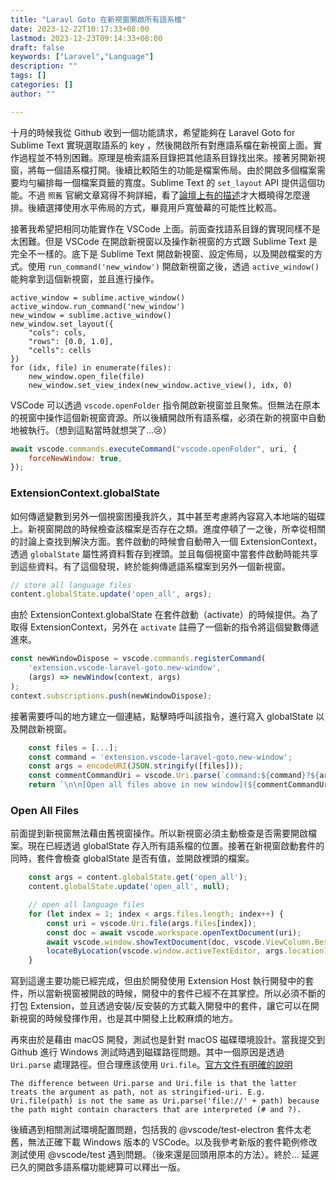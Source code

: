 ```yaml
---
title: "Laravl Goto 在新視窗開啟所有語系檔"
date: 2023-12-22T10:17:33+08:00
lastmod: 2023-12-23T09:14:33+08:00
draft: false
keywords: ["Laravel","Language"]
description: ""
tags: []
categories: []
author: ""

---
```


十月的時候我從 Github 收到一個功能請求，希望能夠在 Laravel Goto for Sublime Text 實現選取語系的 key ，然後開啟所有對應語系檔在新視窗上面。實作過程並不特別困難。原理是檢索語系目錄把其他語系目錄找出來。接著另開新視窗，將每一個語系檔打開。後續比較陌生的功能是檔案佈局。由於開啟多個檔案需要均勻編排每一個檔案頁籤的寬度。Sublime Text 的 `set_layout` API 提供這個功能。不過 `照舊` 官網文章寫得不夠詳細，看了[論壇上有的描述](https://forum.sublimetext.com/t/set-layout-reference/5713)才大概曉得怎麼邊排。後續選擇使用水平佈局的方式，畢竟用戶寬螢幕的可能性比較高。

接著我希望把相同功能實作在 VSCode 上面。前面查找語系目錄的實現同樣不是太困難。但是 VSCode 在開啟新視窗以及操作新視窗的方式跟 Sublime Text 是完全不一樣的。底下是 Sublime Text 開啟新視窗、設定佈局，以及開啟檔案的方式。使用 `run_command('new_window')` 開啟新視窗之後，透過 `active_window()` 能夠拿到這個新視窗，並且進行操作。

```pyhton
active_window = sublime.active_window()
active_window.run_command('new_window')
new_window = sublime.active_window()
new_window.set_layout({
    "cols": cols,
    "rows": [0.0, 1.0],
    "cells": cells
})
for (idx, file) in enumerate(files):
    new_window.open_file(file)
    new_window.set_view_index(new_window.active_view(), idx, 0)
```

VSCode 可以透過 `vscode.openFolder` 指令開啟新視窗並且聚焦。但無法在原本的視窗中操作這個新視窗資源。所以後續開啟所有語系檔，必須在新的視窗中自動地被執行。（想到這點當時就想哭了...😢）

```js
await vscode.commands.executeCommand("vscode.openFolder", uri, {
	forceNewWindow: true,
});
```

### ExtensionContext.globalState

如何傳遞變數到另外一個視窗困擾我許久，其中甚至考慮將內容寫入本地端的磁碟上。新視窗開啟的時候檢查該檔案是否存在之類。進度停頓了一之後，所幸從相關的討論上查找到解決方面。套件啟動的時候會自動帶入一個 ExtensionContext，透過 `globalState` 屬性將資料暫存到裡頭。並且每個視窗中當套件啟動時能共享到這些資料。有了這個發現，終於能夠傳遞語系檔案到另外一個新視窗。

```js
// store all language files
content.globalState.update('open_all', args);
```

由於 ExtensionContext.globalState 在套件啟動（activate）的時候提供。為了取得 ExtensionContext，另外在 `activate` 註冊了一個新的指令將這個變數傳遞進來。

```js
const newWindowDispose = vscode.commands.registerCommand(
    'extension.vscode-laravel-goto.new-window',
    (args) => newWindow(context, args)
);
context.subscriptions.push(newWindowDispose);
```

接著需要呼叫的地方建立一個連結，點擊時呼叫該指令，進行寫入 globalState 以及開啟新視窗。

```js
    const files = [...];
    const command = 'extension.vscode-laravel-goto.new-window';
    const args = encodeURI(JSON.stringify([files]));
    const commentCommandUri = vscode.Uri.parse(`command:${command}?${args}`);
    return `\n\n[Open all files above in new window](${commentCommandUri})`;
```

### Open All Files

前面提到新視窗無法藉由舊視窗操作。所以新視窗必須主動檢查是否需要開啟檔案。現在已經透過 globalState 存入所有語系檔的位置。接著在新視窗啟動套件的同時，套件會檢查 globalState 是否有值，並開啟裡頭的檔案。

```js
	const args = content.globalState.get('open_all');
	content.globalState.update('open_all', null);

	// open all language files
	for (let index = 1; index < args.files.length; index++) {
		const uri = vscode.Uri.file(args.files[index]);
		const doc = await vscode.workspace.openTextDocument(uri);
		await vscode.window.showTextDocument(doc, vscode.ViewColumn.Beside);
		locateByLocation(vscode.window.activeTextEditor, args.location);
	}
```

寫到這邊主要功能已經完成，但由於開發使用 Extension Host 執行開發中的套件，所以當新視窗被開啟的時候，開發中的套件已經不在其掌控。所以必須不斷的打包 Extension，並且透過安裝/反安裝的方式載入開發中的套件，讓它可以在開新視窗的時候發揮作用，也是其中開發上比較麻煩的地方。

再來由於是藉由 macOS 開發，測試也是針對 macOS 磁碟環境設計。當我提交到 Github 進行 Windows 測試時遇到磁碟路徑問題。其中一個原因是透過 `Uri.parse` 處理路徑。但合理應該使用 `Uri.file`。[官方文件有明確的說明](https://code.visualstudio.com/api/references/vscode-api#Uri)

```
The difference between Uri.parse and Uri.file is that the latter treats the argument as path, not as stringified-uri. E.g. Uri.file(path) is not the same as Uri.parse('file://' + path) because the path might contain characters that are interpreted (# and ?).
```

後續遇到相關測試環境配置問題，包括我的 @vscode/test-electron 套件太老舊，無法正確下載 Windows 版本的 VSCode。以及我參考新版的套件範例修改測試使用 @vscode/test 遇到問題。（後來還是回頭用原本的方法）。終於... 延遲已久的開啟多語系檔功能總算可以釋出一版。